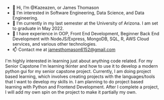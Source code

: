 - 👋 Hi, I’m @Kazeazen, or James Thomason
- 👀 I’m interested in Software Engineering, Data Science, and Data Engineering.
- 🌱 I’m currently in my last semester at the University of Arizona. I am set to graduate in May 2022.
- 💞️ I have experience in OOP, Front End Development, Beginner Back End Development with NodeJS/Express, MongoDB, SQL, R, AWS Cloud services, and various other technologies.
- 📫 Contact me at jamesthomason6152@gmail.com 
 
 I'm highly interested in learning just about anything code related. For my Senior Capstone I'm learning tkinter and how to use it to develop a modern python gui for my senior capstone project. Currently, I am doing project based learning, which involves creating projects with the languages/tools that I want to develop my skills in. I am planning to do project based learning with Python and Frontend Development. After I complete a project, I will add my own spin on the project to make it partially my own. 
<!---
Kazeazen/Kazeazen is a ✨ special ✨ repository because its `README.md` (this file) appears on your GitHub profile.
You can click the Preview link to take a look at your changes.
--->
